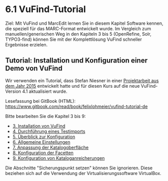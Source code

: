 # 6.1 VuFind-Tutorial

Ziel: Mit VuFind und MarcEdit lernen Sie in diesem Kapitel Software kennen, die speziell für das MARC-Format entwickelt wurde. Im Vergleich zum manuellen/generischen Weg in den Kapiteln 3 bis 5 (OpenRefine, Solr, TYPO3-find) können Sie mit der Komplettlösung VuFind schneller Ergebnisse erzielen.

## Tutorial: Installation und Konfiguration einer Demo von VuFind

Wir verwenden ein Tutorial, dass Stefan Niesner in einer [Projektarbeit aus dem Jahr 2015](http://malisprojekte.web.th-koeln.de/wordpress/stefan-niesner/) entwickelt hatte und für diesen Kurs auf die neue VuFind-Version 4.1 aktualisiert wurde.

Lesefassung bei GitBook \(HTML\): <https://www.gitbook.com/read/book/felixlohmeier/vufind-tutorial-de>

Bitte bearbeiten Sie die Kapitel 3 bis 9:

* [3. Installation von VuFind](https://felixlohmeier.gitbooks.io/vufind-tutorial-de/content/03_Installation_VuFind.html)
* [4. Durchführung eines Testimports](https://felixlohmeier.gitbooks.io/vufind-tutorial-de/content/04_Installation_Testimport.html)
* [5. Überblick zur Konfiguration](https://felixlohmeier.gitbooks.io/vufind-tutorial-de/content/05_Konfiguration_Ueberblick.html)
* [6. Allgemeine Einstellungen](https://felixlohmeier.gitbooks.io/vufind-tutorial-de/content/06_Konfiguration_Allgemein.html)
* [7. Anpassung der Katalogoberfläche](https://felixlohmeier.gitbooks.io/vufind-tutorial-de/content/07_Konfiguration_Katalogoberflaeche.html)
* [8. Konfiguration der Facetten](https://felixlohmeier.gitbooks.io/vufind-tutorial-de/content/08_Konfiguration_Facetten.html)
* [9. Konfiguration von Kataloganreicherungen](https://felixlohmeier.gitbooks.io/vufind-tutorial-de/content/09_Konfiguration_Kataloganreicherungen.html)

Die Abschnitte "Sicherungspunkt setzen" können Sie ignorieren. Diese beziehen sich auf die Verwendung der Virtualisierungssoftware VirtualBox.
